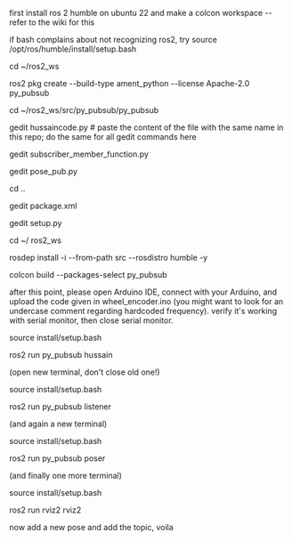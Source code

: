 first install ros 2 humble on ubuntu 22 and make a colcon workspace -- refer to the wiki for this

if bash complains about not recognizing ros2, try  source /opt/ros/humble/install/setup.bash 

cd ~/ros2_ws

ros2 pkg create --build-type ament_python --license Apache-2.0 py_pubsub

cd ~/ros2_ws/src/py_pubsub/py_pubsub

gedit hussaincode.py # paste the content of the file with the same name in this repo; do the same for all gedit commands here

gedit subscriber_member_function.py

gedit pose_pub.py

cd ..

gedit package.xml

gedit setup.py

cd ~/ ros2_ws

rosdep install -i --from-path src --rosdistro humble -y

colcon build --packages-select py_pubsub

after this point, please open Arduino IDE, connect with your Arduino, and upload the code given in wheel_encoder.ino (you might want to look for an undercase comment regarding hardcoded frequency). verify it's working with serial monitor, then close serial monitor.

source install/setup.bash

ros2 run py_pubsub hussain

(open new terminal, don't close old one!)

source install/setup.bash

ros2 run py_pubsub listener

(and again a new terminal)

source install/setup.bash

ros2 run py_pubsub poser

(and finally one more terminal)

source install/setup.bash

ros2 run rviz2 rviz2

now add a new pose and add the topic, voila

